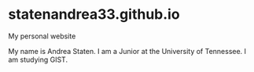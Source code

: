# statenandrea33.github.io
My personal website

My name is Andrea Staten. I am a Junior at the University of Tennessee. I am studying GIST.

